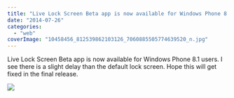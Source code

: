 ```yaml
---
title: "Live Lock Screen Beta app is now available for Windows Phone 8.1 users. I see th..."
date: "2014-07-26"
categories: 
  - "web"
coverImage: "10458456_812539862103126_7060885505774639520_n.jpg"
---
```


Live Lock Screen Beta app is now available for Windows Phone 8.1 users. I see there is a slight delay than the default lock screen. Hope this will get fixed in the final release.  
  
[![](https://fbcdn-sphotos-d-a.akamaihd.net/hphotos-ak-prn2/v/t1.0-9/s130x130/10458456_812539862103126_7060885505774639520_n.jpg?oh=40e59e7642f8bd50121f2951ac74b773&oe=54661CA5&__gda__=1416689853_bbe19ec59ebc166f4e28689e5ffbc520)](https://www.facebook.com/iCosmoGeek/photos/a.144053918951727.22409.132336730123446/812539862103126/?type=1&relevant_count=1)
